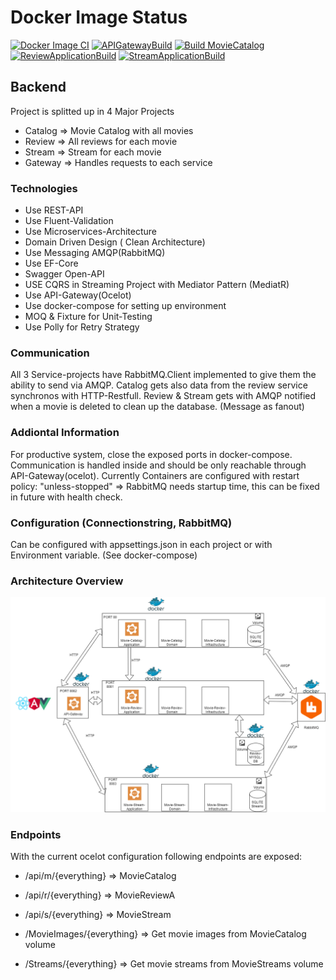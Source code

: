 # Docker Image Status
[![Docker Image CI](https://github.com/MKPatrick/MicroServiceMovieCatalogExample/actions/workflows/docker-image.yml/badge.svg)](https://github.com/MKPatrick/MicroServiceMovieCatalogExample/actions/workflows/docker-image.yml) <space><space> [![APIGatewayBuild](https://github.com/MKPatrick/MicroServiceMovieCatalogExample/actions/workflows/ApiGatewayBuild.yml/badge.svg)](https://github.com/MKPatrick/MicroServiceMovieCatalogExample/actions/workflows/ApiGatewayBuild.yml) <space><space> [![Build MovieCatalog](https://github.com/MKPatrick/MicroServiceMovieCatalogExample/actions/workflows/CatalogApplicationBuild.yml/badge.svg)](https://github.com/MKPatrick/MicroServiceMovieCatalogExample/actions/workflows/CatalogApplicationBuild.yml) <space><space>  [![ReviewApplicationBuild](https://github.com/MKPatrick/MicroServiceMovieCatalogExample/actions/workflows/ReviewApplicationBuild.yml/badge.svg)](https://github.com/MKPatrick/MicroServiceMovieCatalogExample/actions/workflows/ReviewApplicationBuild.yml)  <space><space> [![StreamApplicationBuild](https://github.com/MKPatrick/MicroServiceMovieCatalogExample/actions/workflows/StreamApplicationBuild.yml/badge.svg)](https://github.com/MKPatrick/MicroServiceMovieCatalogExample/actions/workflows/StreamApplicationBuild.yml)
## Backend
Project is splitted up in 4 Major Projects
- Catalog => Movie Catalog with all movies
- Review => All reviews for each movie
- Stream => Stream for each movie
- Gateway => Handles requests to each service

### Technologies
- Use REST-API
- Use Fluent-Validation
- Use Microservices-Architecture
- Domain Driven Design ( Clean Architecture)
- Use Messaging AMQP(RabbitMQ)
- Use EF-Core
- Swagger Open-API
- USE CQRS in Streaming Project with Mediator Pattern (MediatR)
- Use API-Gateway(Ocelot)
- Use docker-compose for setting up environment
- MOQ & Fixture for Unit-Testing
- Use Polly for Retry Strategy
### Communication
All 3 Service-projects have RabbitMQ.Client implemented to give them the ability to send via AMQP.
Catalog gets also data from the review service synchronos with HTTP-Restfull.
Review & Stream gets with AMQP notified when a movie is deleted to clean up the database. (Message as fanout)


### Addiontal Information
For productive system, close the exposed ports in docker-compose. Communication is handled inside and should be only
reachable through API-Gateway(ocelot).
Currently Containers are configured with restart policy: "unless-stopped" => RabbitMQ needs startup time, this can be fixed in future with health check.


### Configuration (Connectionstring, RabbitMQ)
Can be configured with appsettings.json in each project or with Environment variable. (See docker-compose)


### Architecture Overview

![Backend Architecture](/imgs/backend.png)


### Endpoints
With the current ocelot configuration following endpoints are exposed:
- /api/m/{everything} => MovieCatalog

- /api/r/{everything} => MovieReviewA

- /api/s/{everything} => MovieStream

- /MovieImages/{everything} => Get movie images from MovieCatalog volume

- /Streams/{everything} => Get movie streams from MovieStreams volume
